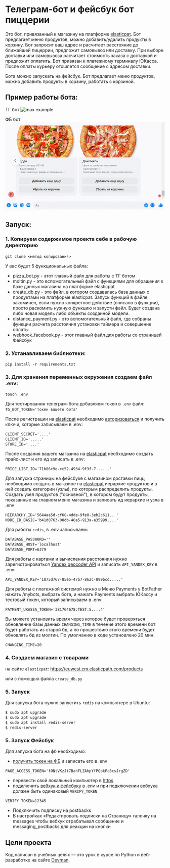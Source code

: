 # Телеграм-бот и фейсбук бот пиццерии

Это бот, привязанный к магазину на платформе [elasticpat](hhttps://euwest.cm.elasticpath.com/account).
Бот предлагает меню продуктов, можно добавить/удалить продукты в корзину.
Бот запросит ваш адрес и расчитает расстояние до ближайшей пицеррии, предложит 
самовывоз или доставку. При выборе доставки или самовывоза расчитает стоимость 
заказа с доставкой и предложит оплатить. Бот привязан к платежному терминалу ЮКасса.
После оплаты курьеру отошлется сообщение с адресом доставки.

Бота можно запускать на фейсбук. Бот предлагает меню продуктов, можно добавить продукты в корзину, работать с корзиной.

## Пример работы бота:
ТГ бот
![max example](gifs/tg_bot.gif)

ФБ бот
![max example](gifs/fb_bot.gif)

## Запуск:

### 1. Копируем содержимое проекта себе в рабочую директорию
```
git clone <метод копирования>
```
У вас будет 5 функциональных файла:
- pizza_bot.py - этот главный файл для работы с ТГ ботом
- moltin.py - это вспомогательный файл с функциями для обращения 
к базе данных магазина на платформе elasticpat
- create_db.py - это файл, в котором создавалась база данных с продуктами
на платформе elasticpat. Запуск функций в файле закомичен, если нужно конкретное действие
  (описано в функции), просто раскомить нужную функцию и запусти файл. Будет создана либо новая модель
либо объекты созданной модели.
- distance_payment.py - это вспомогательный файл, где собраны функции расчета расстояния
установки таймера и совершение оплаты
- webhook_facebook.py - этот главный файл для работы со страницей Фейсбук

### 2. Устанавливаем библиотеки:
```
pip install -r requirements.txt
```

### 3. Для хранения переменных окружения создаем файл .env:
```
touch .env
```
Для тестирования телеграм-бота добавляем токен в `.env` файл: `TG_BOT_TOKEN='токен вашего бота'`

После регистрации на [elasticpat](hhttps://euwest.cm.elasticpath.com/account) 
необходимо [авторизоваться](https://documentation.elasticpath.com/commerce-cloud/docs/api/basics/authentication/index.html)
и получить ключи, которые записываем в .env:
```pycon
CLIENT_SECRET='....'
CLIENT_ID='.....'
STORE_ID='....'
```
После создания вашего магазина на [elasticpat](hhttps://euwest.cm.elasticpath.com/account) 
необходимо создать прайс-лист и его ид записать в .env:
```pycon
PRICE_LIST_ID='71b86c9e-cc52-4934-9f3f-7......'
```

Для запуска страницы на фейсбуке с магазином доставки пицц необходимо
создать в магазине на [elasticpat](hhttps://euwest.cm.elasticpath.com/account) 
иерархие продуктов и в ней создать категории (узлы), по которым распределить
продукты. Создать узел продуктов ("основной"), в котором будут продукты,
показанные на главном меню магазина и записать ид иерархие и узла в .env
```pycon
HIERARCHY_ID='5644aa5d-cf68-4dde-9fe0-3eb2c611...'
NODE_ID_BASIC='b41d0763-08db-48a5-913a-a35999....'
```

Для работы `redis`, в .env записываем:
```pycon
DATABASE_PASSWORD=''
DATABASE_HOST='localhost'
DATABASE_PORT=6379
```

Для работы с картами и вычисления расстояния нужно зарегистрироваться 
[Yandex geocoder API](https://dvmn.org/encyclopedia/api-docs/yandex-geocoder-api/)
и записать `API_YANDEX_KEY` в .env:
```pycon
API_YANDEX_KEY='1875d767-85e5-47b7-862c-899bcd.....'
```

Для работы с платежной системой нужно в Меню Payments у BotFather нажать /mybots, выбрать бота, и нажать Payments
выбрать ЮКассу и тестовый токен, который записываем в .env:
```pycon
PAYMENT_UKASSA_TOKEN='381764678:TEST:5....4'
```

Вы можете установить время через которое будет проверяться обновление базы данных
`CHANGING_TIME` в течение этого времени бот будет работать из старой бд, а по прошествию
этого времени будет обновлять бд из молтин. По умолчанию в коде установлено 20 мин.
```pycon
CHANGING_TIME=20
```

### 4. Создаем магазин с товарами
на сайте `elasticpat`:
https://euwest.cm.elasticpath.com/products

или с помощью файла `create_db.py`

### 5. Запуск

Для запуска бота нужно запустить `redis` на компьютере в Ubuntu:
```pycon
$ sudo apt upgrade
$ sudo apt upgrade
$ sudo apt install redis-server
$ redis-server
```

### 5. Запуск Фейсбук

Для запуска бота на фб необходимо:
- [получить токен на ФБ](https://dvmn.org/encyclopedia/api-docs/how-to-get-facebook-api/)
и записать его в .env
```pycon
PAGE_ACCESS_TOKEN='fONtVKzJt7BahFLZAhpYfPQbkFc8csJrgZD'
```
- перевести свой локальный компьютер в [https](https://dvmn.org/encyclopedia/web-server/ngrok/)
- подключить [вебхук к фейсбуку](https://dvmn.org/encyclopedia/api-docs/how-to-get-facebook-api/)
в .env и при подключении вебхука должен быть одинаковый `VERIFY_TOKEN`
```pycon
VERIFY_TOKEN=12345
```
- Подключить подписку на postbacks
- В настройках «Редактировать подписки на Страницу» галочку на messages чтобы вебхук отрабатывал сообщение и messaging_postbacks для реакции на кнопки

## Цели проекта

Код написан в учебных целях — это урок в курсе по Python и веб-разработке на сайте [Devman](https://dvmn.org).
